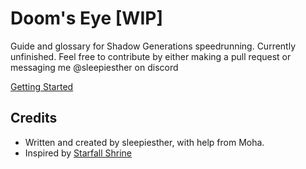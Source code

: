 # Doom's Eye [WIP]
Guide and glossary for Shadow Generations speedrunning. Currently unfinished. Feel free to contribute by either making a pull request or messaging me @sleepiesther on discord

[Getting Started](Getting-Started.md)

## Credits
- Written and created by sleepiesther, with help from Moha.
- Inspired by [Starfall Shrine](https://sites.google.com/view/starfallshrine)
